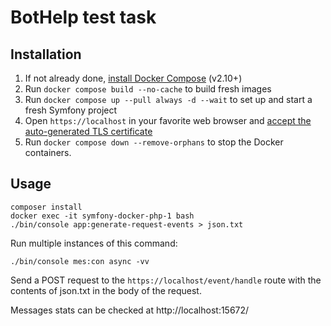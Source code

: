 # BotHelp test task

## Installation

1. If not already done, [install Docker Compose](https://docs.docker.com/compose/install/) (v2.10+)
2. Run `docker compose build --no-cache` to build fresh images
3. Run `docker compose up --pull always -d --wait` to set up and start a fresh Symfony project
4. Open `https://localhost` in your favorite web browser and [accept the auto-generated TLS certificate](https://stackoverflow.com/a/15076602/1352334)
5. Run `docker compose down --remove-orphans` to stop the Docker containers.

## Usage

```
composer install
docker exec -it symfony-docker-php-1 bash
./bin/console app:generate-request-events > json.txt
```

Run multiple instances of this command:

```
./bin/console mes:con async -vv
```

Send a POST request to the `https://localhost/event/handle` route with the contents of json.txt in the body of the request.

Messages stats can be checked at http://localhost:15672/
